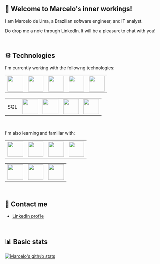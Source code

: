 ## :wave: Welcome to Marcelo's inner workings!

<p>I am Marcelo de Lima, a Brazilian software engineer, and IT analyst.</p>
<p>Do drop me a note through LinkedIn. It will be a pleasure to chat with you!</p>
<br>

## :gear: Technologies

<p>I'm currently working with the following technologies:</p>
<table>
  <tr>
    <td><img src="https://cdn.jsdelivr.net/gh/devicons/devicon/icons/python/python-original-wordmark.svg" width="50px" height="50px" /></td>
    <td><img src="https://cdn.jsdelivr.net/gh/devicons/devicon/icons/javascript/javascript-original.svg" width="50px" height="50px" /></td>
    <td><img src="https://cdn.jsdelivr.net/gh/devicons/devicon/icons/html5/html5-plain-wordmark.svg" width="50px" height="50px" /></td>
    <td><img src="https://cdn.jsdelivr.net/gh/devicons/devicon/icons/css3/css3-plain-wordmark.svg" width="50px" height="50px" /></td>
    <td><img src="https://cdn.jsdelivr.net/gh/devicons/devicon/icons/vscode/vscode-original-wordmark.svg" width="50px" height="50px" /></td>
  </tr>
</table>
<table>
  <tr>
    <td>SQL</td>
    <td><img src="https://cdn.jsdelivr.net/gh/devicons/devicon/icons/mysql/mysql-original-wordmark.svg" width="50px" height="50px" /></td>
    <td><img src="https://cdn.jsdelivr.net/gh/devicons/devicon/icons/git/git-plain-wordmark.svg" width="50px" height="50px" /></td>
    <td><img src="https://cdn.jsdelivr.net/gh/devicons/devicon/icons/windows8/windows8-original.svg" width="50px" height="50px" /></td>
    <td><img src="https://upload.wikimedia.org/wikipedia/commons/f/ff/Vectorized_Apple_gray_logo.svg" width="50px" height="50px" /></td>
  </tr>
</table>
<br>

<p>I'm also learning and familiar with:</p>
<table>
  <tr>
    <td><img src="https://cdn.jsdelivr.net/gh/devicons/devicon/icons/c/c-original.svg" width="50px" height="50px" /></td>
    <td><img src="https://cdn.jsdelivr.net/gh/devicons/devicon/icons/java/java-original-wordmark.svg" width="50px" height="50px" /></td>
    <td><img src="https://cdn.jsdelivr.net/gh/devicons/devicon/icons/php/php-original.svg" width="50px" height="50px" /></td>
    <td><img src="https://cdn.jsdelivr.net/gh/devicons/devicon/icons/typescript/typescript-original.svg" width="50px" height="50px"/></td>
  </tr>
</table>
<table>
  <tr>
    <td><img src="https://cdn.jsdelivr.net/gh/devicons/devicon/icons/react/react-original-wordmark.svg" width="50px" height="50px" /></td>
    <td><img src="https://cdn.jsdelivr.net/gh/devicons/devicon/icons/ubuntu/ubuntu-plain-wordmark.svg" width="50px" height="50px" /></td>
    <td><img src="https://cdn.jsdelivr.net/gh/devicons/devicon/icons/linux/linux-original.svg" width="50px" height="50px" /></td>
  </tr>
</table>
<br>

## :incoming_envelope: Contact me

<ul>
  <li><a href="https://www.linkedin.com/in/marcelo-delima/" target="_blank">LinkedIn profile</a></li>
</ul>
<br>

## :bar_chart: Basic stats

[![Marcelo's github stats](https://github-readme-stats.vercel.app/api?username=marcelosinnerworkings)](https://github.com/marcelosinnerworkings/github-readme-stats)
